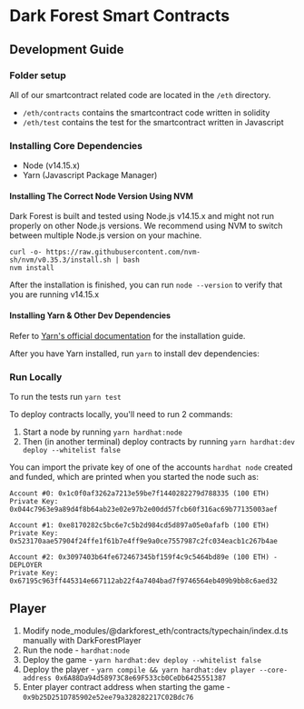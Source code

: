 # Dark Forest Smart Contracts

## Development Guide

### Folder setup

All of our smartcontract related code are located in the `/eth` directory.

- `/eth/contracts` contains the smartcontract code written in solidity
- `/eth/test` contains the test for the smartcontract written in Javascript

### Installing Core Dependencies

- Node (v14.15.x)
- Yarn (Javascript Package Manager)

#### Installing The Correct Node Version Using NVM

Dark Forest is built and tested using Node.js v14.15.x and might not run properly on other Node.js versions. We recommend using NVM to switch between multiple Node.js version on your machine.

```
curl -o- https://raw.githubusercontent.com/nvm-sh/nvm/v0.35.3/install.sh | bash
nvm install
```

After the installation is finished, you can run `node --version` to verify that you are running v14.15.x

#### Installing Yarn & Other Dev Dependencies

Refer to [Yarn's official documentation](https://classic.yarnpkg.com/en/docs/install) for the installation guide.

After you have Yarn installed, run `yarn` to install dev dependencies:

### Run Locally

To run the tests run `yarn test`

To deploy contracts locally, you'll need to run 2 commands:

1. Start a node by running `yarn hardhat:node`
2. Then (in another terminal) deploy contracts by running `yarn hardhat:dev deploy --whitelist false`

You can import the private key of one of the accounts `hardhat node` created and funded, which are printed when you started the node such as:

```
Account #0: 0x1c0f0af3262a7213e59be7f1440282279d788335 (100 ETH)
Private Key: 0x044c7963e9a89d4f8b64ab23e02e97b2e00dd57fcb60f316ac69b77135003aef

Account #1: 0xe8170282c5bc6e7c5b2d984cd5d897a05e0afafb (100 ETH)
Private Key: 0x523170aae57904f24ffe1f61b7e4ff9e9a0ce7557987c2fc034eacb1c267b4ae

Account #2: 0x3097403b64fe672467345bf159f4c9c5464bd89e (100 ETH) - DEPLOYER
Private Key: 0x67195c963ff445314e667112ab22f4a7404bad7f9746564eb409b9bb8c6aed32
```

## Player

1. Modify node_modules/@darkforest_eth/contracts/typechain/index.d.ts manually with DarkForestPlayer
2. Run the node - `hardhat:node`
3. Deploy the game - `yarn hardhat:dev deploy --whitelist false`
4. Deploy the player - `yarn compile && yarn hardhat:dev player --core-address 0x6A88Da94d58973C8e69F533cb0CeDb6425551387`
5. Enter player contract address when starting the game - `0x9b25D251D785902e52ee79a328282217C02Bdc76`
